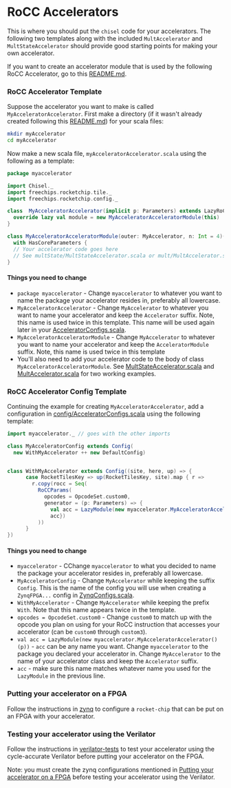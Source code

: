 # RoCC Accelerators
This is where you should put the `chisel` code for your accelerators. The following two templates along with the included `MultAccelerator` and `MultStateAccelerator` should provide good starting points for making your own accelerator.

If you want to create an accelerator module that is used by the following RoCC Accelerator, go to this [README.md](../sbt/README.md).

### RoCC Accelerator Template
Suppose the accelerator you want to make is called `MyAcceleratorAccelerator`. First make a directory (if it wasn't already created following this [README.md](../sbt/README.md)) for your scala files:

```bash
mkdir myAccelerator
cd myAccelerator
```

Now make a new scala file, `myAcceleratorAccelerator.scala` using the following as a template:
```scala
package myaccelerator

import Chisel._
import freechips.rocketchip.tile._
import freechips.rocketchip.config._

class  MyAcceleratorAccelerator(implicit p: Parameters) extends LazyRoCC {
  override lazy val module = new MyAcceleratorAcceleratorModule(this)
}

class MyAcceleratorAcceleratorModule(outer: MyAccelerator, n: Int = 4)(implicit p: Parameters) extends LazyRoCCModule(outer)
  with HasCoreParameters {
  // Your accelerator code goes here
  // See multState/MultStateAccelerator.scala or mult/MultAccelerator.scala for an example
}
```
#### Things you need to change
  - `package myaccelerator` - Change `myaccelerator` to whatever you want to name the package your accelerator resides in, preferably all lowercase.
  - `MyAcceleratorAccelerator` - Change `MyAccelerator` to whatever you want to name your accelerator and keep the `Accelerator` suffix. Note, this name is used twice in this template. This name will be used again later in your [AcceleratorConfigs.scala](config/AcceleratorConfigs.scala).
  - `MyAcceleratorAcceleratorModule` - Change `MyAccelerator` to whatever you want to name your accelerator and keep the `AcceleratorModule` suffix. Note, this name is used twice in this template
  - You'll also need to add your accelerator code to the body of class `MyAcceleratorAcceleratorModule`. See [MultStateAccelerator.scala](multState/MultStateAccelerator.scala) and [MultAccelerator.scala](mult/MultAccelerator.scala) for two working examples.

### RoCC Accelerator Config Template
Continuing the example for creating `MyAcceleratorAccelerator`, add a configuration in [config/AcceleratorConfigs.scala](config/AcceleratorConfigs.scala) using the following template:
```scala
import myaccelerator._ // goes with the other imports

class MyAcceleratorConfig extends Config(
  new WithMyAccelerator ++ new DefaultConfig)


class WithMyAccelerator extends Config((site, here, up) => {
      case RocketTilesKey => up(RocketTilesKey, site).map { r =>
        r.copy(rocc = Seq(
          RoCCParams(
            opcodes = OpcodeSet.custom0,
            generator = (p: Parameters) => {
              val acc = LazyModule(new myaccelerator.MyAcceleratorAccelerator()(p))
              acc})
          ))
      }
})
```
#### Things you need to change
  - `myaccelerator` - CChange `myaccelerator` to what you decided to name the package your accelerator resides in, preferably all lowercase.
  - `MyAcceleratorConfig` - Change `MyAccelerator` while keeping the suffix `Config`. This is the name of the config you will use when creating a `ZynqFPGA...` config in [ZynqConfigs.scala](../zynq/ZynqConfigs.scala).
  - `WithMyAccelerator` - Change `MyAccelerator` while keeping the prefix `With`. Note that this name appears twice in the template.
  - `opcodes = OpcodeSet.custom0` - Change `custom0` to match up with the opcode you plan on using for your RoCC instruction that accesses your accelerator (can be `custom0` through `custom3`).
  - `val acc = LazyModule(new myaccelerator.MyAcceleratorAccelerator()(p))` - `acc` can be any name you want. Change `myaccelerator` to the package you declared your accelerator in. Change `MyAccelerator` to the name of your accelerator class and keep the `Accelerator` suffix.
  - `acc` - make sure this name matches whatever name you used for the `LazyModule` in the previous line.

### Putting your accelerator on a FPGA
Follow the instructions in [zynq](../zynq) to configure a `rocket-chip` that can be put on an FPGA with your accelerator.

### Testing your accelerator using the Verilator
Follow the instructions in [verilator-tests](../../verilator-tests) to test your accelerator using the cycle-accurate Verilator before putting your accelerator on the FPGA.

Note: you must create the zynq configurations mentioned in [Putting your accelerator on a FPGA](#Putting-your-accelerator-on-a-FPGA) before testing your accelerator using the Verilator.